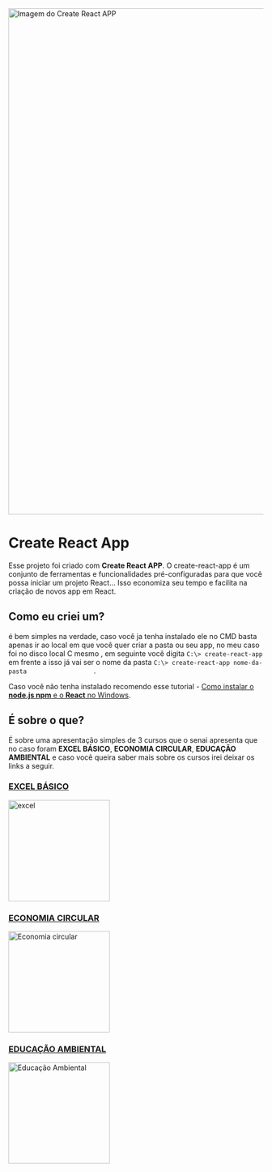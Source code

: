 <img src="https://user-images.githubusercontent.com/71887974/110981381-d4235700-8345-11eb-9d0b-4c5f07a7338d.png" alt="Imagem do Create React APP" width="1000" />


# Create React App

Esse projeto foi criado com **Create React APP**. O create-react-app é um conjunto de ferramentas e funcionalidades pré-configuradas para que você possa iniciar um projeto React... Isso economiza seu tempo e facilita na criação de novos app em React.

## Como eu criei um?

é bem simples na verdade, caso você ja tenha instalado ele no CMD basta apenas ir ao local em que você quer criar a pasta ou seu app, no meu caso foi no disco local C mesmo , em seguinte você digita ``` C:\> create-react-app                ``` em frente a isso já vai ser o nome da pasta ``` C:\> create-react-app nome-da-pasta                   ``` .

Caso você não tenha instalado recomendo esse tutorial - [Como instalar o **node.js npm** e o **React** no Windows](https://www.devmedia.com.br/como-instalar-o-node-js-npm-e-o-react-no-windows/40329).

## É sobre o que?

É sobre uma apresentação simples de 3 cursos que o senai apresenta que no caso foram **EXCEL BÁSICO**, **ECONOMIA CIRCULAR**, **EDUCAÇÃO AMBIENTAL** e caso você queira saber mais sobre os cursos irei deixar os links a seguir.

### [EXCEL BÁSICO](https://suicobrasileira.sp.senai.br/curso/92632/115/excel-basico)
<img src="https://s2.glbimg.com/caJWl-XvrSgaNHs43wCc4VflPH0=/0x0:620x336/984x0/smart/filters:strip_icc()/s.glbimg.com/po/tt2/f/original/2018/05/24/excel-excel-kommentare-drucken-excel-vba-function-mehrere-rckgabewerte.jpg" alt="excel" width="200"/>

### [ECONOMIA CIRCULAR](https://suicobrasileira.sp.senai.br/curso/90950/115/economia-circular)
<img src="https://cdn4.ecycle.com.br/cache/images/2020-07/50-650-economia-circular-pb.jpg" alt="Economia circular" width="200"/>

### [EDUCAÇÃO AMBIENTAL](https://suicobrasileira.sp.senai.br/curso/78391/115/competencia-transversal-educacao-ambiental)
<img src="https://sinergiaengenharia.com.br/wp-content/uploads/2019/01/educacao-ambiental-sinergia-engenharia-de-meio-ambiente.png" alt="Educação Ambiental" width="200"/>
